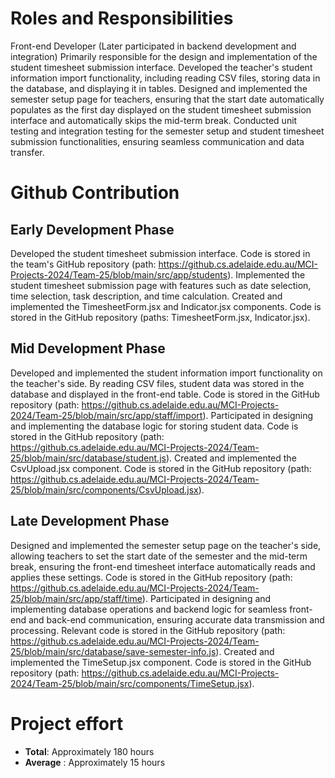 # Roles and Responsibilities		
Front-end Developer (Later participated in backend development and integration)
Primarily responsible for the design and implementation of the student timesheet submission interface.
Developed the teacher's student information import functionality, including reading CSV files, storing data in the database, and displaying it in tables.
Designed and implemented the semester setup page for teachers, ensuring that the start date automatically populates as the first day displayed on the student timesheet submission interface and automatically skips the mid-term break.
Conducted unit testing and integration testing for the semester setup and student timesheet submission functionalities, ensuring seamless communication and data transfer.

# Github Contribution
## Early Development Phase

Developed the student timesheet submission interface. Code is stored in the team's GitHub repository (path: https://github.cs.adelaide.edu.au/MCI-Projects-2024/Team-25/blob/main/src/app/students).
Implemented the student timesheet submission page with features such as date selection, time selection, task description, and time calculation.
Created and implemented the TimesheetForm.jsx and Indicator.jsx components. Code is stored in the GitHub repository (paths: TimesheetForm.jsx, Indicator.jsx).

## Mid Development Phase

Developed and implemented the student information import functionality on the teacher's side. By reading CSV files, student data was stored in the database and displayed in the front-end table. Code is stored in the GitHub repository (path: https://github.cs.adelaide.edu.au/MCI-Projects-2024/Team-25/blob/main/src/app/staff/import).
Participated in designing and implementing the database logic for storing student data. Code is stored in the GitHub repository (path: https://github.cs.adelaide.edu.au/MCI-Projects-2024/Team-25/blob/main/src/database/student.js).
Created and implemented the CsvUpload.jsx component. Code is stored in the GitHub repository (path: https://github.cs.adelaide.edu.au/MCI-Projects-2024/Team-25/blob/main/src/components/CsvUpload.jsx).

## Late Development Phase

Designed and implemented the semester setup page on the teacher's side, allowing teachers to set the start date of the semester and the mid-term break, ensuring the front-end timesheet interface automatically reads and applies these settings. Code is stored in the GitHub repository (path: https://github.cs.adelaide.edu.au/MCI-Projects-2024/Team-25/blob/main/src/app/staff/time).
Participated in designing and implementing database operations and backend logic for seamless front-end and back-end communication, ensuring accurate data transmission and processing. Relevant code is stored in the GitHub repository (path: https://github.cs.adelaide.edu.au/MCI-Projects-2024/Team-25/blob/main/src/database/save-semester-info.js).
Created and implemented the TimeSetup.jsx component. Code is stored in the GitHub repository (path: https://github.cs.adelaide.edu.au/MCI-Projects-2024/Team-25/blob/main/src/components/TimeSetup.jsx).

# Project effort 	
- **Total**: Approximately 180 hours
- **Average** : Approximately 15 hours

  
